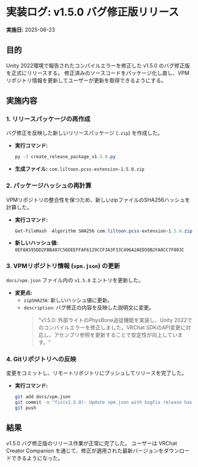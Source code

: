 # 実装ログ: v1.5.0 バグ修正版リリース

**実施日:** 2025-06-23

## 目的

Unity 2022環境で報告されたコンパイルエラーを修正した v1.5.0 のバグ修正版を正式にリリースする。
修正済みのソースコードをパッケージ化し直し、VPMリポジトリ情報を更新してユーザーが更新を取得できるようにする。

## 実施内容

### 1. リリースパッケージの再作成

バグ修正を反映した新しいリリースパッケージ (`.zip`) を作成した。

- **実行コマンド:**
  ```powershell
  py -3 create_release_package_v1.5.0.py
  ```
- **生成ファイル:** `com.liltoon.pcss-extension-1.5.0.zip`

### 2. パッケージハッシュの再計算

VPMリポジトリの整合性を保つため、新しいzipファイルのSHA256ハッシュを計算した。

- **実行コマンド:**
  ```powershell
  Get-FileHash -Algorithm SHA256 com.liltoon.pcss-extension-1.5.0.zip
  ```
- **新しいハッシュ値:** `0EF8A595DD2FBB487C56DEEFFAF6129CCF3A3F33C496A2AED50B2FA8CC7F803C`

### 3. VPMリポジトリ情報 (`vpm.json`) の更新

`docs/vpm.json` ファイル内の `v1.5.0` エントリを更新した。

- **変更点:**
    - `zipSHA256`: 新しいハッシュ値に更新。
    - `description`: バグ修正の内容を反映した説明文に変更。
      > "v1.5.0: 外部ライトのPhysBone追従機能を実装し、Unity 2022でのコンパイルエラーを修正しました。VRChat SDKのAPI変更に対応し、アセンブリ参照を更新することで安定性が向上しています。"

### 4. Gitリポジトリへの反映

変更をコミットし、リモートリポジトリにプッシュしてリリースを完了した。

- **実行コマンド:**
  ```bash
  git add docs/vpm.json
  git commit -m "fix(v1.5.0): Update vpm.json with bugfix release hash and description"
  git push
  ```

## 結果

v1.5.0 バグ修正版のリリース作業が正常に完了した。
ユーザーは VRChat Creator Companion を通じて、修正が適用された最新バージョンをダウンロードできるようになった。 